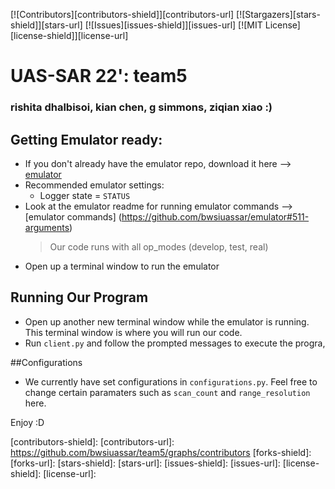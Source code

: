 [![Contributors][contributors-shield]][contributors-url]
[![Stargazers][stars-shield]][stars-url]
[![Issues][issues-shield]][issues-url]
[![MIT License][license-shield]][license-url]

# UAS-SAR 22': team5

### rishita dhalbisoi, kian chen, g simmons, ziqian xiao :)

## Getting Emulator ready:
* If you don't already have the emulator repo, download it here --> [emulator](https://github.com/bwsiuassar/emulator.gite)
* Recommended emulator settings:
    * Logger state = `STATUS`
* Look at the emulator readme for running emulator commands --> [emulator commands] (https://github.com/bwsiuassar/emulator#511-arguments)
   > Our code runs with all op_modes (develop, test, real) 
* Open up a terminal window to run the emulator

## Running Our Program
* Open up another new terminal window while the emulator is running. This terminal window is where you will run our code.
* Run `client.py` and follow the prompted messages to execute the progra,

##Configurations
* We currently have set configurations in `configurations.py`. Feel free to change certain paramaters such as `scan_count` and `range_resolution` here.

Enjoy :D

<!-- MARKDOWN LINKS & IMAGES -->
[contributors-shield]:
[contributors-url]: https://github.com/bwsiuassar/team5/graphs/contributors
[forks-shield]:
[forks-url]:
[stars-shield]:
[stars-url]:
[issues-shield]:
[issues-url]:
[license-shield]:
[license-url]:


